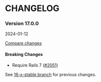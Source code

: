 # CHANGELOG



### Version 17.0.0

2024-01-12

[Compare changes](https://github.com/codevise/pageflow/compare/16-x-stable...v17.0.0)

#### Breaking Changes

- Require Rails 7
  ([#2051](https://github.com/codevise/pageflow/pull/2051))

See
[16-x-stable branch](https://github.com/codevise/pageflow/blob/16-x-stable/CHANGELOG.md)
for previous changes.
